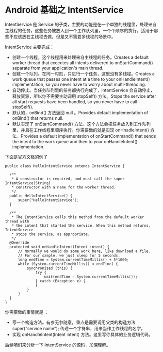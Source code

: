 # Android 基础之 IntentService

IntentService 是 Service 的子类，主要的功能是在一个单独的线程里，处理来自主线程的任务，这些任务被放入到一个工作队列里，一个个顺序的执行。适用于那些不应该放在主线程去做，但是又不需要多线程的场景中。


<!--more-->


IntentService 主要完成：

 - 创建一个线程。这个线程用来处理来自主线程的任务。Creates a default worker thread that executes all intents delivered to onStartCommand() separate from your application's main thread.
 - 创建一个队列。在同一时刻，只进行一个任务，这里没有多线程。Creates a work queue that passes one intent at a time to your onHandleIntent() implementation, so you never have to worry about multi-threading.
 - 自动停止。当任务队列里的任务都执行完成了，IntentService 会自动停止，释放资源，所以你不需要主动调用 stopSelf() 方法。Stops the service after all start requests have been handled, so you never have to call stopSelf().
 - 默认的，onBind() 方法返回 null 。Provides default implementation of onBind() that returns null.
 - 默认实现了 onStartCommand() 方法。这个方法会把任务放入到工作队列里，并且在工作线程里顺序执行。你需要做的就是实现 onHnadleIntent() 方法。Provides a default implementation of onStartCommand() that sends the intent to the work queue and then to your onHandleIntent() implementation.

下面是官方文档的例子

    public class HelloIntentService extends IntentService {
    
      /** 
       * A constructor is required, and must call the super IntentService(String)
       * constructor with a name for the worker thread.
       */
      public HelloIntentService() {
          super("HelloIntentService");
      }
    
      /**
       * The IntentService calls this method from the default worker thread with
       * the intent that started the service. When this method returns, IntentService
       * stops the service, as appropriate.
       */
      @Override
      protected void onHandleIntent(Intent intent) {
          // Normally we would do some work here, like download a file.
          // For our sample, we just sleep for 5 seconds.
          long endTime = System.currentTimeMillis() + 5*1000;
          while (System.currentTimeMillis() < endTime) {
              synchronized (this) {
                  try {
                      wait(endTime - System.currentTimeMillis());
                  } catch (Exception e) {
                  }
              }
          }
      }
    }

你需要做的事情就是 ： 
 - 写一个构造方法。有参无参随意，重点是需要调用父类的构造方法 super("service name"); 传递一个字符串，用来当作工作线程的名字。
 - 实现 onHandleIntent(Intent intent) 方法。这里写你具体的业务逻辑代码。

后续咱们来分析一下 IntentService 的源码，加深理解。

